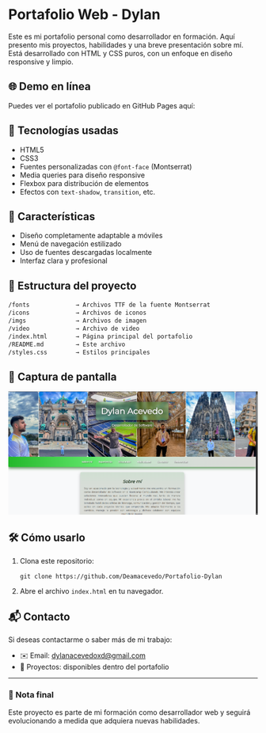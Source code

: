 # Portafolio Web - Dylan

Este es mi portafolio personal como desarrollador en formación. Aquí presento mis proyectos, habilidades y una breve presentación sobre mí. Está desarrollado con HTML y CSS puros, con un enfoque en diseño responsive y limpio.

## 🌐 Demo en línea

Puedes ver el portafolio publicado en GitHub Pages aquí:  


## 🚀 Tecnologías usadas

- HTML5
- CSS3
- Fuentes personalizadas con `@font-face` (Montserrat)
- Media queries para diseño responsive
- Flexbox para distribución de elementos
- Efectos con `text-shadow`, `transition`, etc.

## 🎨 Características

- Diseño completamente adaptable a móviles
- Menú de navegación estilizado
- Uso de fuentes descargadas localmente
- Interfaz clara y profesional

## 📁 Estructura del proyecto

```
/fonts             → Archivos TTF de la fuente Montserrat
/icons             → Archivos de iconos
/imgs              → Archivos de imagen
/video             → Archivo de video
/index.html        → Página principal del portafolio
/README.md         → Este archivo
/styles.css        → Estilos principales
```

## 📸 Captura de pantalla

![alt text](./imgs/image.png)

## 🛠 Cómo usarlo

1. Clona este repositorio:
   ```
   git clone https://github.com/Deamacevedo/Portafolio-Dylan
   ```

2. Abre el archivo `index.html` en tu navegador.

## 📬 Contacto

Si deseas contactarme o saber más de mi trabajo:

- ✉️ Email: dylanacevedoxd@gmail.com
- 📂 Proyectos: disponibles dentro del portafolio

---

### 📌 Nota final

Este proyecto es parte de mi formación como desarrollador web y seguirá evolucionando a medida que adquiera nuevas habilidades.